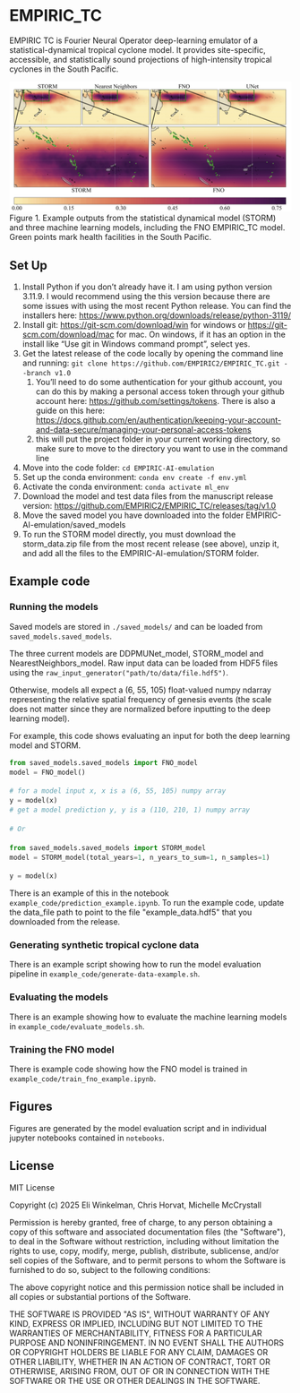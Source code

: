 # EMPIRIC_TC

EMPIRIC TC is Fourier Neural Operator deep-learning emulator of a statistical-dynamical tropical cyclone model. It provides site-specific, accessible, and statistically sound projections of high-intensity tropical cyclones in the South Pacific.

![ExampleOutputs.jpeg](figures/ExampleOutputs.jpeg)
Figure 1. Example outputs from the statistical dynamical model (STORM) and three machine learning models, including the FNO EMPIRIC_TC model. Green points mark health facilities in the South Pacific.

## Set Up

1. Install Python if you don’t already have it. I am using python version 3.11.9. I would recommend using the this version because there are some issues with using the most recent Python release. You can find the installers here: https://www.python.org/downloads/release/python-3119/
2. Install git: https://git-scm.com/download/win for windows or https://git-scm.com/download/mac for mac. On windows, if it has an option in the install like “Use git in Windows command prompt”, select yes.
3. Get the latest release of the code locally by opening the command line and running: `git clone https://github.com/EMPIRIC2/EMPIRIC_TC.git --branch v1.0` 
    1. You’ll need to do some authentication for your github account, you can do this by making a personal access token through your github account here: https://github.com/settings/tokens. There is also a guide on this here: https://docs.github.com/en/authentication/keeping-your-account-and-data-secure/managing-your-personal-access-tokens
    2. this will put the project folder in your current working directory, so make sure to move to the directory you want to use in the command line
4.  Move into the code folder: `cd EMPIRIC-AI-emulation` 
5. Set up the conda environment: `conda env create -f env.yml`
6. Activate the conda environment: `conda activate ml_env`
7. Download the model and test data files from the manuscript release version: https://github.com/EMPIRIC2/EMPIRIC_TC/releases/tag/v1.0
8. Move the saved model you have downloaded into the folder EMPIRIC-AI-emulation/saved_models
9. To run the STORM model directly, you must download the storm_data.zip file from the most recent release (see above), unzip it, and add all the files to the EMPIRIC-AI-emulation/STORM folder.

## Example code

### Running the models

Saved models are stored in `./saved_models/` and can be loaded from `saved_models.saved_models`. 

The three current models are DDPMUNet_model, STORM_model and NearestNeighbors_model.
Raw input data can be loaded from HDF5 files using the `raw_input_generator("path/to/data/file.hdf5")`.

Otherwise, models all expect a (6, 55, 105) float-valued numpy ndarray representing the relative 
spatial frequency of genesis events (the scale does not matter 
since they are normalized before inputting to the deep learning model).

For example, this code shows evaluating an input for both the deep learning model and STORM.

```python
from saved_models.saved_models import FNO_model
model = FNO_model()

# for a model input x, x is a (6, 55, 105) numpy array
y = model(x)
# get a model prediction y, y is a (110, 210, 1) numpy array

# Or

from saved_models.saved_models import STORM_model
model = STORM_model(total_years=1, n_years_to_sum=1, n_samples=1)

y = model(x)
```

There is an example of this in the notebook `example_code/prediction_example.ipynb`. 
To run the example code, update the data_file path to point to the file "example_data.hdf5" that you downloaded from the release.

### Generating synthetic tropical cyclone data
There is an example script showing how to run the model evaluation pipeline in `example_code/generate-data-example.sh`.

### Evaluating the models

There is an example showing how to evaluate the machine learning models in `example_code/evaluate_models.sh`.

### Training the FNO model

There is example code showing how the FNO model is trained in `example_code/train_fno_example.ipynb`.

## Figures

Figures are generated by the model evaluation script and in individual jupyter notebooks contained in `notebooks`.

## License

MIT License

Copyright (c) 2025 Eli Winkelman, Chris Horvat, Michelle McCrystall

Permission is hereby granted, free of charge, to any person obtaining a copy
of this software and associated documentation files (the "Software"), to deal
in the Software without restriction, including without limitation the rights
to use, copy, modify, merge, publish, distribute, sublicense, and/or sell
copies of the Software, and to permit persons to whom the Software is
furnished to do so, subject to the following conditions:

The above copyright notice and this permission notice shall be included in all
copies or substantial portions of the Software.

THE SOFTWARE IS PROVIDED "AS IS", WITHOUT WARRANTY OF ANY KIND, EXPRESS OR
IMPLIED, INCLUDING BUT NOT LIMITED TO THE WARRANTIES OF MERCHANTABILITY,
FITNESS FOR A PARTICULAR PURPOSE AND NONINFRINGEMENT. IN NO EVENT SHALL THE
AUTHORS OR COPYRIGHT HOLDERS BE LIABLE FOR ANY CLAIM, DAMAGES OR OTHER
LIABILITY, WHETHER IN AN ACTION OF CONTRACT, TORT OR OTHERWISE, ARISING FROM,
OUT OF OR IN CONNECTION WITH THE SOFTWARE OR THE USE OR OTHER DEALINGS IN THE
SOFTWARE.


